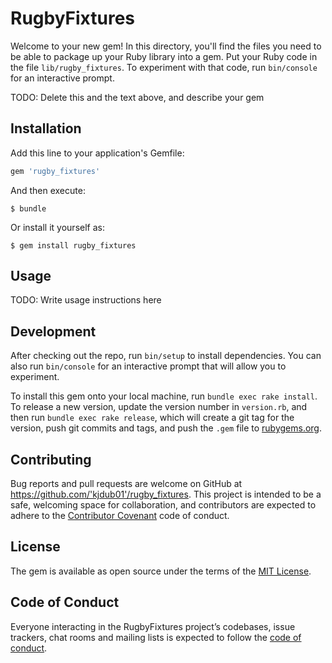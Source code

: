 # RugbyFixtures

Welcome to your new gem! In this directory, you'll find the files you need to be able to package up your Ruby library into a gem. Put your Ruby code in the file `lib/rugby_fixtures`. To experiment with that code, run `bin/console` for an interactive prompt.

TODO: Delete this and the text above, and describe your gem

## Installation

Add this line to your application's Gemfile:

```ruby
gem 'rugby_fixtures'
```

And then execute:

    $ bundle

Or install it yourself as:

    $ gem install rugby_fixtures

## Usage

TODO: Write usage instructions here

## Development

After checking out the repo, run `bin/setup` to install dependencies. You can also run `bin/console` for an interactive prompt that will allow you to experiment.

To install this gem onto your local machine, run `bundle exec rake install`. To release a new version, update the version number in `version.rb`, and then run `bundle exec rake release`, which will create a git tag for the version, push git commits and tags, and push the `.gem` file to [rubygems.org](https://rubygems.org).

## Contributing

Bug reports and pull requests are welcome on GitHub at https://github.com/'kjdub01'/rugby_fixtures. This project is intended to be a safe, welcoming space for collaboration, and contributors are expected to adhere to the [Contributor Covenant](http://contributor-covenant.org) code of conduct.

## License

The gem is available as open source under the terms of the [MIT License](https://opensource.org/licenses/MIT).

## Code of Conduct

Everyone interacting in the RugbyFixtures project’s codebases, issue trackers, chat rooms and mailing lists is expected to follow the [code of conduct](https://github.com/'kjdub01'/rugby_fixtures/blob/master/CODE_OF_CONDUCT.md).
